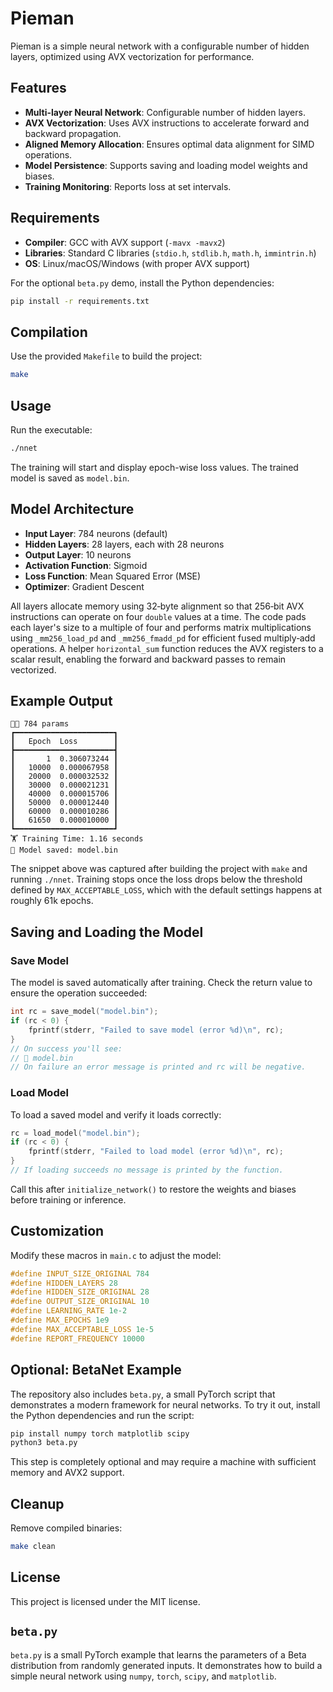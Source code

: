 # Pieman

Pieman is a simple neural network with a configurable number of hidden layers,
optimized using AVX vectorization for performance.

## Features

- **Multi-layer Neural Network**: Configurable number of hidden layers.
- **AVX Vectorization**: Uses AVX instructions to accelerate forward and backward propagation.
- **Aligned Memory Allocation**: Ensures optimal data alignment for SIMD operations.
- **Model Persistence**: Supports saving and loading model weights and biases.
- **Training Monitoring**: Reports loss at set intervals.

## Requirements

- **Compiler**: GCC with AVX support (`-mavx -mavx2`)
- **Libraries**: Standard C libraries (`stdio.h`, `stdlib.h`, `math.h`, `immintrin.h`)
- **OS**: Linux/macOS/Windows (with proper AVX support)

For the optional `beta.py` demo, install the Python dependencies:

```sh
pip install -r requirements.txt
```

## Compilation

Use the provided `Makefile` to build the project:

```sh
make
```

## Usage

Run the executable:

```sh
./nnet
```

The training will start and display epoch-wise loss values. The trained model is saved as `model.bin`.

## Model Architecture

- **Input Layer**: 784 neurons (default)
- **Hidden Layers**: 28 layers, each with 28 neurons
- **Output Layer**: 10 neurons
- **Activation Function**: Sigmoid
- **Loss Function**: Mean Squared Error (MSE)
- **Optimizer**: Gradient Descent

All layers allocate memory using 32‑byte alignment so that 256‑bit AVX
instructions can operate on four `double` values at a time. The code pads each
layer's size to a multiple of four and performs matrix multiplications using
`_mm256_load_pd` and `_mm256_fmadd_pd` for efficient fused multiply‑add
operations. A helper `horizontal_sum` function reduces the AVX registers to a
scalar result, enabling the forward and backward passes to remain vectorized.

## Example Output

```
👨‍🎓 784 params
┏━━━━━━━━━━━━━━━━━━━━━━┓
┃   Epoch  Loss        ┃
┣━━━━━━━━━━━━━━━━━━━━━━┫
┃       1  0.306073244 ┃
┃   10000  0.000067958 ┃
┃   20000  0.000032532 ┃
┃   30000  0.000021231 ┃
┃   40000  0.000015706 ┃
┃   50000  0.000012440 ┃
┃   60000  0.000010286 ┃
┃   61650  0.000010000 ┃
┗━━━━━━━━━━━━━━━━━━━━━━┛
🏋️ Training Time: 1.16 seconds
💾 Model saved: model.bin
```

The snippet above was captured after building the project with `make` and
running `./nnet`. Training stops once the loss drops below the threshold defined
by `MAX_ACCEPTABLE_LOSS`, which with the default settings happens at roughly
61k epochs.

## Saving and Loading the Model

### Save Model

The model is saved automatically after training. Check the return value to
ensure the operation succeeded:

```c
int rc = save_model("model.bin");
if (rc < 0) {
    fprintf(stderr, "Failed to save model (error %d)\n", rc);
}
// On success you'll see:
// 💾 model.bin
// On failure an error message is printed and rc will be negative.
```

### Load Model

To load a saved model and verify it loads correctly:

```c
rc = load_model("model.bin");
if (rc < 0) {
    fprintf(stderr, "Failed to load model (error %d)\n", rc);
}
// If loading succeeds no message is printed by the function.
```

Call this after `initialize_network()` to restore the weights and biases before
training or inference.

## Customization

Modify these macros in `main.c` to adjust the model:

```c
#define INPUT_SIZE_ORIGINAL 784
#define HIDDEN_LAYERS 28
#define HIDDEN_SIZE_ORIGINAL 28
#define OUTPUT_SIZE_ORIGINAL 10
#define LEARNING_RATE 1e-2
#define MAX_EPOCHS 1e9
#define MAX_ACCEPTABLE_LOSS 1e-5
#define REPORT_FREQUENCY 10000
```

## Optional: BetaNet Example

The repository also includes `beta.py`, a small PyTorch script that
demonstrates a modern framework for neural networks. To try it out, install the
Python dependencies and run the script:

```sh
pip install numpy torch matplotlib scipy
python3 beta.py
```

This step is completely optional and may require a machine with sufficient
memory and AVX2 support.

## Cleanup

Remove compiled binaries:

```sh
make clean
```

## License

This project is licensed under the MIT license.

## `beta.py`

`beta.py` is a small PyTorch example that learns the parameters of a Beta
distribution from randomly generated inputs. It demonstrates how to build a
simple neural network using `numpy`, `torch`, `scipy`, and `matplotlib`.
